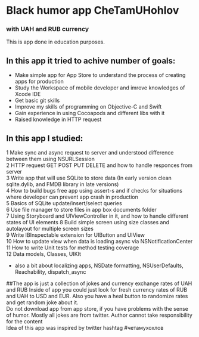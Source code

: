 # Black humor app CheTamUHohlov  
###  with UAH and RUB currency  
This is app done in education purposes.

## In this app it tried to achive number of goals:  
*  Make simple app for App Store to understand the process of creating apps for production  
*  Study the Workspace of mobile developer and imrove knowledges of Xcode IDE  
*  Get basic git skills  
*  Improve my skills of programming on Objective-C and Swift  
*  Gain experience in using Cocoapods and different libs with it  
*  Raised knowledge in HTTP request
   
## In this app I studied:  
1  Make sync and async request to server and understood difference between them using NSURLSession  
2  HTTP request GET POST PUT DELETE and how to handle responces from server  
3  Write app that will use SQLite to store data (In early version clean sqlite.dylib, and FMDB library in late versions)  
4  How to build bugs free app using assert-s and if checks for situations where developer can prevent app crash in production  
5  Basics of SQLite update/insert/select queries  
6  Use file manager to store files in app box documents folder  
7  Using Storyboard and UIViewController in it, and how to handle different states of UI elements 
8  Build simple screen using size classes and autolayout for multiple screen sizes    
9  Write IBInspectable extension for UIButton and UIView  
10  How to update view when data is loading async via NSNotificationCenter  
11  How to write Unit tests for method testing coverage  
12  Data models, Classes, UIKIt  
* also a bit about localizing apps, NSDate formatting, NSUserDefaults, Reachability, dispatch_async  

##The app is just a collection of jokes and currency exchange rates of UAH and RUB
Inside of app you could just look for fresh currency rates of RUB and UAH to USD and EUR.
Also you have a heal button to randomize rates and get random joke about it.  
Do not download app from app store, if you have problems with the sense of humor. 
Mostly all jokes are from twitter. Author cannot take responsibility for the content  
Idea of this app was inspired by twitter hashtag #четамухохлов


